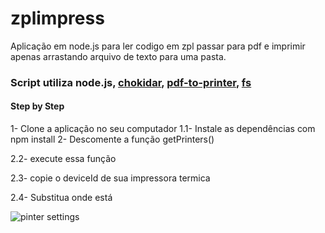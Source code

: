 # zplimpress
Aplicação em node.js para ler codigo em zpl passar para pdf e imprimir apenas arrastando arquivo de texto para uma pasta.

### Script utiliza node.js, [chokidar]("https://www.npmjs.com/package/chokidar"), [pdf-to-printer]("https://www.npmjs.com/package/pdf-to-printer"), [fs](https://www.npmjs.com/package/fs)

#### Step by Step
1- Clone a aplicação no seu computador
1.1- Instale as dependências com npm install
2- Descomente a função getPrinters()

2.2- execute essa função

2.3- copie o deviceId de sua impressora termica

2.4- Substitua onde está 

![pinter settings](https://user-images.githubusercontent.com/92334954/188766543-8402220d-e926-4c37-9580-6a0b2e631e10.png)
